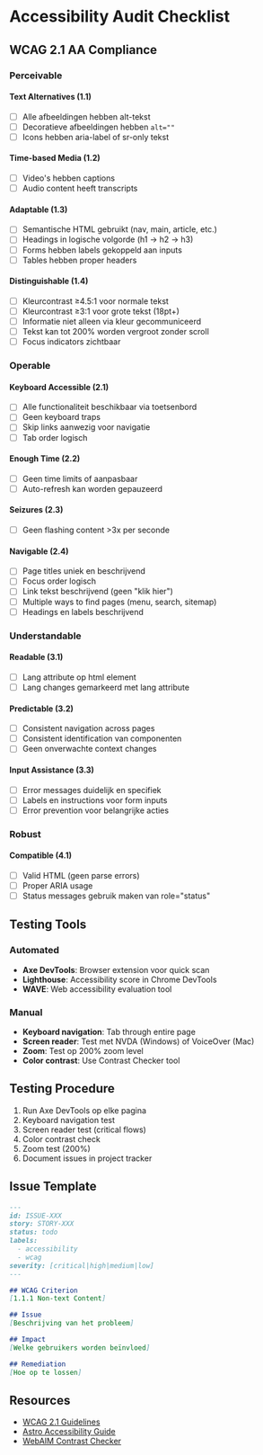 # Accessibility Audit Checklist

## WCAG 2.1 AA Compliance

### Perceivable

#### Text Alternatives (1.1)
- [ ] Alle afbeeldingen hebben alt-tekst
- [ ] Decoratieve afbeeldingen hebben `alt=""`
- [ ] Icons hebben aria-label of sr-only tekst

#### Time-based Media (1.2)
- [ ] Video's hebben captions
- [ ] Audio content heeft transcripts

#### Adaptable (1.3)
- [ ] Semantische HTML gebruikt (nav, main, article, etc.)
- [ ] Headings in logische volgorde (h1 → h2 → h3)
- [ ] Forms hebben labels gekoppeld aan inputs
- [ ] Tables hebben proper headers

#### Distinguishable (1.4)
- [ ] Kleurcontrast ≥4.5:1 voor normale tekst
- [ ] Kleurcontrast ≥3:1 voor grote tekst (18pt+)
- [ ] Informatie niet alleen via kleur gecommuniceerd
- [ ] Tekst kan tot 200% worden vergroot zonder scroll
- [ ] Focus indicators zichtbaar

### Operable

#### Keyboard Accessible (2.1)
- [ ] Alle functionaliteit beschikbaar via toetsenbord
- [ ] Geen keyboard traps
- [ ] Skip links aanwezig voor navigatie
- [ ] Tab order logisch

#### Enough Time (2.2)
- [ ] Geen time limits of aanpasbaar
- [ ] Auto-refresh kan worden gepauzeerd

#### Seizures (2.3)
- [ ] Geen flashing content >3x per seconde

#### Navigable (2.4)
- [ ] Page titles uniek en beschrijvend
- [ ] Focus order logisch
- [ ] Link tekst beschrijvend (geen "klik hier")
- [ ] Multiple ways to find pages (menu, search, sitemap)
- [ ] Headings en labels beschrijvend

### Understandable

#### Readable (3.1)
- [ ] Lang attribute op html element
- [ ] Lang changes gemarkeerd met lang attribute

#### Predictable (3.2)
- [ ] Consistent navigation across pages
- [ ] Consistent identification van componenten
- [ ] Geen onverwachte context changes

#### Input Assistance (3.3)
- [ ] Error messages duidelijk en specifiek
- [ ] Labels en instructions voor form inputs
- [ ] Error prevention voor belangrijke acties

### Robust

#### Compatible (4.1)
- [ ] Valid HTML (geen parse errors)
- [ ] Proper ARIA usage
- [ ] Status messages gebruik maken van role="status"

## Testing Tools

### Automated
- **Axe DevTools**: Browser extension voor quick scan
- **Lighthouse**: Accessibility score in Chrome DevTools
- **WAVE**: Web accessibility evaluation tool

### Manual
- **Keyboard navigation**: Tab through entire page
- **Screen reader**: Test met NVDA (Windows) of VoiceOver (Mac)
- **Zoom**: Test op 200% zoom level
- **Color contrast**: Use Contrast Checker tool

## Testing Procedure

1. Run Axe DevTools op elke pagina
2. Keyboard navigation test
3. Screen reader test (critical flows)
4. Color contrast check
5. Zoom test (200%)
6. Document issues in project tracker

## Issue Template

```markdown
---
id: ISSUE-XXX
story: STORY-XXX
status: todo
labels:
  - accessibility
  - wcag
severity: [critical|high|medium|low]
---

## WCAG Criterion
[1.1.1 Non-text Content]

## Issue
[Beschrijving van het probleem]

## Impact
[Welke gebruikers worden beïnvloed]

## Remediation
[Hoe op te lossen]
```

## Resources

- [WCAG 2.1 Guidelines](https://www.w3.org/WAI/WCAG21/quickref/)
- [Astro Accessibility Guide](https://docs.astro.build/en/guides/accessibility/)
- [WebAIM Contrast Checker](https://webaim.org/resources/contrastchecker/)
